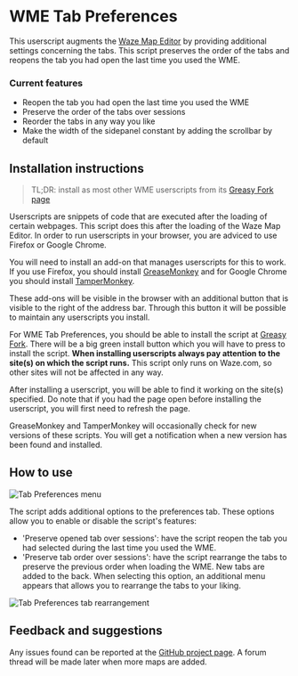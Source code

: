 # WME Tab Preferences

This userscript augments the [Waze Map Editor](https://www.waze.com/editor/) by providing additional settings concerning the tabs. This script preserves the order of the tabs and reopens the tab you had open the last time you used the WME.

### Current features

- Reopen the tab you had open the last time you used the WME
- Preserve the order of the tabs over sessions
- Reorder the tabs in any way you like
- Make the width of the sidepanel constant by adding the scrollbar by default

## Installation instructions

> TL;DR: install as most other WME userscripts from its [Greasy Fork page](https://greasyfork.org/scripts/TODO)

Userscripts are snippets of code that are executed after the loading of certain webpages. This script does this after the loading of the Waze Map Editor. In order to run userscripts in your browser, you are adviced to use Firefox or Google Chrome.

You will need to install an add-on that manages userscripts for this to work. If you use Firefox, you should install [GreaseMonkey](https://addons.mozilla.org/firefox/addon/greasemonkey/) and for Google Chrome you should install [TamperMonkey](https://chrome.google.com/webstore/detail/tampermonkey/dhdgffkkebhmkfjojejmpbldmpobfkfo).

These add-ons will be visible in the browser with an additional button that is visible to the right of the address bar. Through this button it will be possible to maintain any userscripts you install.

For WME Tab Preferences, you should be able to install the script at [Greasy Fork](https://greasyfork.org/scripts/TODO). There will be a big green install button which you will have to press to install the script.
__When installing userscripts always pay attention to the site(s) on which the script runs.__ This script only runs on Waze.com, so other sites will not be affected in any way.

After installing a userscript, you will be able to find it working on the site(s) specified. Do note that if you had the page open before installing the userscript, you will first need to refresh the page.

GreaseMonkey and TamperMonkey will occasionally check for new versions of these scripts. You will get a notification when a new version has been found and installed.

## How to use

![Tab Preferences menu](https://tomputtemans.com/waze-scripts/images/WME-TabPreferences-menu.png)

The script adds additional options to the preferences tab. These options allow you to enable or disable the script's features:

- 'Preserve opened tab over sessions': have the script reopen the tab you had selected during the last time you used the WME.
- 'Preserve tab order over sessions': have the script rearrange the tabs to preserve the previous order when loading the WME. New tabs are added to the back. When selecting this option, an additional menu appears that allows you to rearrange the tabs to your liking.

![Tab Preferences tab rearrangement](https://tomputtemans.com/waze-scripts/images/WME-TabPreferences-tab-rearrange.png)

## Feedback and suggestions

Any issues found can be reported at the [GitHub project page](https://github.com/Glodenox/wme-tabpreferences/issues). A forum thread will be made later when more maps are added. 
